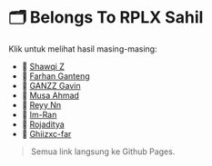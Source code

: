 # 🗂️ Belongs To RPLX Sahil

Klik untuk melihat hasil masing-masing:

- 📁 [Shawqi Z](https://17810.github.io/form-pedaftaran/)
- 📁 [Farhan Ganteng](https://farhanganteng260310.github.io/form23/)
- 📁 [GANZZ Gavin](https://github.com/GANZZ780/form)
- 📁 [Musa Ahmad](https://musaahmad1234567.github.io/form/)
- 📁 [Reyy Nn](https://rey2305.github.io/loginsahil/)
- 📁 [Im-Ran](https://ran200110.github.io/form/)
- 📁 [Rojaditya](https://rojaditya505.github.io/form2/)
- 📁 [Ghiizxc-far](https://ghiizxc-046.github.io/form/)

> Semua link langsung ke Github Pages.
